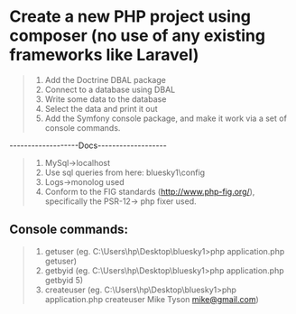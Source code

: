 # Create a new PHP project using composer (no use of any existing frameworks like Laravel) 
> 1. Add the Doctrine DBAL package 
> 2. Connect to a database using DBAL  
> 3. Write some data to the database 
> 4. Select the data and print it out
> 5. Add the Symfony console package, and make it work via a set of console commands.

-------------------Docs-------------------
> 1. MySql->localhost
> 2. Use sql queries from here: bluesky1\config
> 3. Logs->monolog used
> 4. Conform to the FIG standards (http://www.php-fig.org/), specifically the PSR-12-> php fixer used.

## Console commands:
> 1. getuser      (eg. C:\Users\hp\Desktop\bluesky1>php application.php getuser)
> 2. getbyid      (eg. C:\Users\hp\Desktop\bluesky1>php application.php getbyid 5)
> 3. createuser   (eg. C:\Users\hp\Desktop\bluesky1>php application.php createuser Mike Tyson mike@gmail.com)
